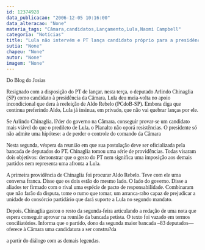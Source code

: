 ```yaml
---
id: 12374928
data_publicacao: "2006-12-05 10:16:00"
data_alteracao: "None"
materia_tags: "Câmara,candidatos,Lançamento,Lula,Naomi Campbell"
categoria: "Notícias"
title: "Lula não intervém e PT lança candidato próprio para a presidência da Câmara"
sutia: "None"
chapeu: "None"
autor: "None"
imagem: "None"
---
```

<p><P><FONT face=Verdana>Do Blog do Josias</FONT></P></p>
<p><P><FONT face=Verdana>Resignado com a disposição do PT de lançar, nesta terça, o deputado Arlindo Chinaglia (SP) como candidato à presidência da Câmara, Lula deu meia-volta no apoio incondicional que dera à reeleição de Aldo Rebelo (PCdoB-SP). Embora diga que continua preferindo Aldo, Lula já insinua, em privado, que não vai quebrar lanças por ele. </FONT></P></p>
<p><P><FONT face=Verdana>Se Arlindo Chinaglia, l?der do governo na Câmara, conseguir provar-se um candidato mais viável do que o predileto de Lula, o Planalto não oporá resistências. O presidente só não admite uma hipótese: a de perder o controle do comando da Câmara</FONT></P></p>
<p><P><FONT face=Verdana>Nesta segunda, véspera da reunião em que sua postulação deve ser oficializada pela bancada de deputados do PT, Chinaglia tomou uma série de providências. Todas visaram dois objetivos: demonstrar que o gesto do PT nem significa uma imposição aos demais partidos nem representa uma afronta a Lula.</FONT></P></p>
<p><P><FONT face=Verdana>A primeira providência de Chinaglia foi procurar Aldo Rebelo. Teve com ele uma conversa franca. Disse que os dois estão do mesmo lado. O lado do governo. Disse a aliados ter firmado com o rival uma espécie de pacto de responsabilidade. Combinaram que não farão da disputa, tome o rumo que tomar, um arranca-rabo capaz de prejudicar a unidade do consórcio partidário que dará suporte a Lula no segundo mandato.</FONT></P></p>
<p><P><FONT face=Verdana>Depois, Chinaglia gastou o resto da segunda-feira articulando a redação de uma nota que espera conseguir aprovar na reunião da bancada petista. O texto foi vazado em termos conciliatórios. Informa que o partido, dono da segunda maior bancada –83 deputados— oferece à Câmara uma candidatura a ser constru?da</p>
<p> a partir do diálogo com as demais legendas.</FONT></P> </p>
